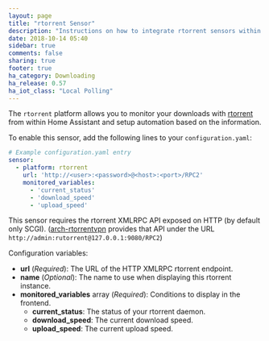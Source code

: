 ```yaml
---
layout: page
title: "rtorrent Sensor"
description: "Instructions on how to integrate rtorrent sensors within Home Assistant."
date: 2018-10-14 05:40
sidebar: true
comments: false
sharing: true
footer: true
ha_category: Downloading
ha_release: 0.57
ha_iot_class: "Local Polling"
---
```



The `rtorrent` platform allows you to monitor your downloads with [rtorrent](https://rakshasa.github.io/rtorrent/) from within Home Assistant and setup automation based on the information.

To enable this sensor, add the following lines to your `configuration.yaml`:

```yaml
# Example configuration.yaml entry
sensor:
  - platform: rtorrent
    url: 'http://<user>:<password>@<host>:<port>/RPC2'
    monitored_variables:
      - 'current_status'
      - 'download_speed'
      - 'upload_speed'
```


This sensor requires the rtorrent XMLRPC API exposed on HTTP (by default only SCGI).
([arch-rtorrentvpn](https://github.com/binhex/arch-rtorrentvpn) provides that API under the URL `http://admin:rutorrent@127.0.0.1:9080/RPC2`)

Configuration variables:

- **url** (*Required*): The URL of the HTTP XMLRPC rtorrent endpoint.
- **name** (*Optional*): The name to use when displaying this rtorrent instance.
- **monitored_variables** array (*Required*): Conditions to display in the frontend.
  - **current_status**: The status of your rtorrent daemon.
  - **download_speed**: The current download speed.
  - **upload_speed**: The current upload speed.
